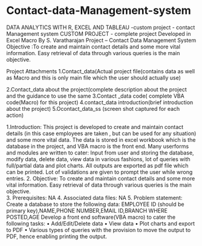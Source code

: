 # Contact-data-Management-system
DATA ANALYTICS WITH R, EXCEL AND TABLEAU -custom project - contact Management system
                               CUSTOM PROJECT - complete project Developed in Excel Macro
                                              By S. Varatharajan
Project – Contact Data Management System
Objective :To create and maintain contact details and some more vital information.  Easy retrieval of data through various queries is the main objective.  

Project Attachments
1.Contact_data(Actual project file(contains data as well as Macro and this is only main file which the user should actually use)

2.Contact_data about the project(complete description about the project and the guidance to use the same
3.Contact _data code(  complete VBA code(Macro) for this project)
4.contact_data introduction(brief introduction about the project)
5.Ocontact_data_ss (screen shot captured for each action)



1.Introduction:
This project is developed to create and maintain contact details (in this case employees are taken , but can be used for any situation) and  some more vital data.  The data is stored in excel workbook which is the database in the project, and VBA macro is the front end.  Many userforms and modules are written to cater: Input from user and storing the database, modify data, delete data, view data in various fashions, lot of queries with full/partial data and plot charts.  All outputs are exported as pdf file which can be printed.  Lot of validations are given to prompt the user while wrong entries.
2. Objective:
To create and maintain contact details and some more vital information.  Easy retrieval of data through various queries is the main objective.  
3. Prerequisites:
NA
4. Associated data files:
NA
5. Problem statement:
Create a database to store the following data: 
EMPLOYEE ID (should be primary key),NAME,PHONE NUMBER,EMAIL ID,BRANCH WHERE POSTED,AGE
Develop a front end software(VBA macro) to cater the following tasks:
•	Add/Edit/Delete data
•	View data
•	Plot charts and export to PDF
•	Various types of queries with the provision to move the output to PDF, hence enabling printing the output.
